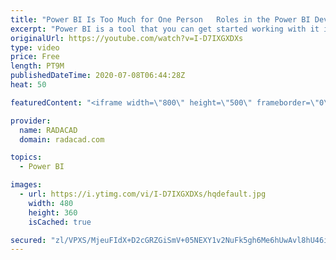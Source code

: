 ```yaml
---
title: "Power BI Is Too Much for One Person   Roles in the Power BI Development"
excerpt: "Power BI is a tool that you can get started working with it in a few hours, but to use it in its full potential, these days, you require to have many skills. The variety of solutions and BI implementations is also dictating to have different roles, positions, jobs in the Power BI development market."
originalUrl: https://youtube.com/watch?v=I-D7IXGXDXs
type: video
price: Free
length: PT9M
publishedDateTime: 2020-07-08T06:44:28Z
heat: 50

featuredContent: "<iframe width=\"800\" height=\"500\" frameborder=\"0\" src=\"https://www.youtube.com/embed/I-D7IXGXDXs\" allow=\"accelerometer; autoplay; encrypted-media; gyroscope; picture-in-picture\" allowfullscreen></iframe>"

provider:
  name: RADACAD
  domain: radacad.com

topics:
  - Power BI

images:
  - url: https://i.ytimg.com/vi/I-D7IXGXDXs/hqdefault.jpg
    width: 480
    height: 360
    isCached: true

secured: "zl/VPXS/MjeuFIdX+D2cGRZGiSmV+05NEXY1v2NuFk5gh6Me6hUwAvl8hU46iidB564jsqlP2Be58rSvNdMre1vqI4O0DoXngXsHlBgShKttjlGTCNAucbRtF7G3G6B+tAoeH089iqhpsjdoIrKOShw4k5ipZtR5XqWXMaWa+E+gEbAC/M0nHcZCfIXJgbcWu77fTzq/rxsjCeNooxTnRlWHwi2OHw6wyjk6Z17Q3FsxfPYdC2iajHuh8ZuIgWyeGv5Q33zfuCNCtRr5VQqF/qBcZIFRBoX2bTmjLmOo07mF70Ze19HsaphCkndtXTDr64tCPY5ELsi3FH6ytfnVGJ+NO7vKrg81A9Abyrill2pV5SO6WMaNsVbiATAM8UfJ/dyAjFuMIAssYd5WDSVD+HBXMlf91q3CFuDfslQUFf8=;5AHUPDKUWOATIrtvk99PTA=="
---
```


